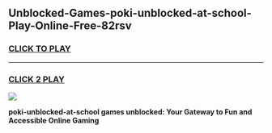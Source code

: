 
## Unblocked-Games-poki-unblocked-at-school-Play-Online-Free-82rsv
<h3>
<a href="https://premium76.site?title=poki-unblocked-at-school&ref=26A">CLICK TO PLAY</a></h3>
<hr>

<h3>
<a href="https://premium76.site?title=poki-unblocked-at-school&ref=26A">CLICK 2 PLAY</a>
  
</h3>

<a href="https://premium76.site?title=poki-unblocked-at-school&ref=26A"><img src="https://clearcache.store/games.png"></a>


**poki-unblocked-at-school games unblocked: Your Gateway to Fun and Accessible Online Gaming**
